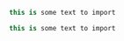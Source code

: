 ﻿<!-- snippet: mycodesnippet2 -->
```cs
this is some text to import
```

<!-- snippet: mycodesnippet2 -->
```cs
this is some text to import
```